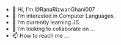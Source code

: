 - 👋 Hi, I’m @RanaRizwanGhani007
- 👀 I’m interested in Computer Languages.
- 🌱 I’m currently learning JS.
- 💞️ I’m looking to collaborate on ...
- 📫 How to reach me ...

<!---
RanaRizwanGhani007/RanaRizwanGhani007 is a ✨ special ✨ repository because its `README.md` (this file) appears on your GitHub profile.
You can click the Preview link to take a look at your changes.
--->
